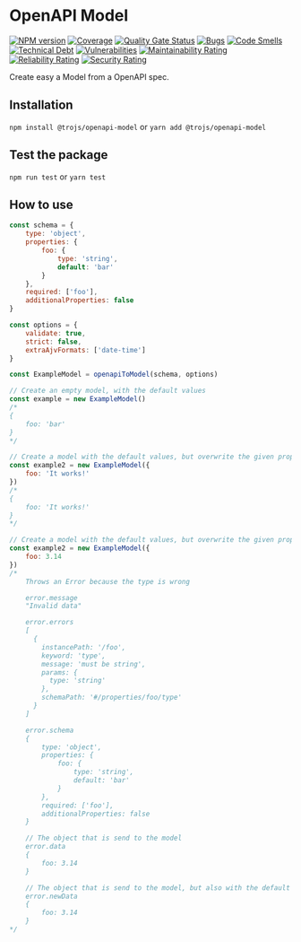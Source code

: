 # OpenAPI Model

[![NPM version][npm-image]][npm-url] [![Coverage](https://sonarcloud.io/api/project_badges/measure?project=hckrnews_openapi-model&metric=coverage)](https://sonarcloud.io/summary/new_code?id=hckrnews_openapi-model) [![Quality Gate Status](https://sonarcloud.io/api/project_badges/measure?project=hckrnews_openapi-model&metric=alert_status)](https://sonarcloud.io/summary/new_code?id=hckrnews_openapi-model) 
[![Bugs](https://sonarcloud.io/api/project_badges/measure?project=hckrnews_openapi-model&metric=bugs)](https://sonarcloud.io/summary/new_code?id=hckrnews_openapi-model) [![Code Smells](https://sonarcloud.io/api/project_badges/measure?project=hckrnews_openapi-model&metric=code_smells)](https://sonarcloud.io/summary/new_code?id=hckrnews_openapi-model) [![Technical Debt](https://sonarcloud.io/api/project_badges/measure?project=hckrnews_openapi-model&metric=sqale_index)](https://sonarcloud.io/summary/new_code?id=hckrnews_openapi-model) [![Vulnerabilities](https://sonarcloud.io/api/project_badges/measure?project=hckrnews_openapi-model&metric=vulnerabilities)](https://sonarcloud.io/summary/new_code?id=hckrnews_openapi-model)
[![Maintainability Rating](https://sonarcloud.io/api/project_badges/measure?project=hckrnews_openapi-model&metric=sqale_rating)](https://sonarcloud.io/summary/new_code?id=hckrnews_openapi-model) [![Reliability Rating](https://sonarcloud.io/api/project_badges/measure?project=hckrnews_openapi-model&metric=reliability_rating)](https://sonarcloud.io/summary/new_code?id=hckrnews_openapi-model) [![Security Rating](https://sonarcloud.io/api/project_badges/measure?project=hckrnews_openapi-model&metric=security_rating)](https://sonarcloud.io/summary/new_code?id=hckrnews_openapi-model)

Create easy a Model from a OpenAPI spec.

## Installation

`npm install @trojs/openapi-model`
or
`yarn add @trojs/openapi-model`

## Test the package

`npm run test`
or
`yarn test`

## How to use

```javascript
const schema = {
    type: 'object',
    properties: {
        foo: {
            type: 'string',
            default: 'bar'
        }
    },
    required: ['foo'],
    additionalProperties: false
}

const options = {
    validate: true,
    strict: false,
    extraAjvFormats: ['date-time']
}

const ExampleModel = openapiToModel(schema, options)

// Create an empty model, with the default values
const example = new ExampleModel()
/*
{
    foo: 'bar'
}
*/

// Create a model with the default values, but overwrite the given properties
const example2 = new ExampleModel({
    foo: 'It works!'
})
/*
{
    foo: 'It works!'
}
*/

// Create a model with the default values, but overwrite the given properties
const example2 = new ExampleModel({
    foo: 3.14
})
/*
    Throws an Error because the type is wrong

    error.message
    "Invalid data"

    error.errors
    [
      {
        instancePath: '/foo',
        keyword: 'type',
        message: 'must be string',
        params: {
          type: 'string'
        },
        schemaPath: '#/properties/foo/type'
      }
    ]

    error.schema
    {
        type: 'object',
        properties: {
            foo: {
                type: 'string',
                default: 'bar'
            }
        },
        required: ['foo'],
        additionalProperties: false
    }

    // The object that is send to the model
    error.data
    {
        foo: 3.14
    }

    // The object that is send to the model, but also with the default values
    error.newData
    {
        foo: 3.14
    }
*/
```


[npm-url]: https://www.npmjs.com/package/@trojs/openapi-model
[npm-image]: https://img.shields.io/npm/v/@trojs/openapi-model.svg
